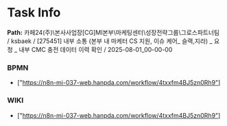 # Task Info

**Path:** 카페24(주)\본사사업장\[CG]MI본부\마케팅센터\성장전략그룹\그로스파트너팀 / ksbaek / [275451] 내부 소통 (본부 내 마케터 CS 지원, 이슈 케어_ 슬랙,지라) _ 요청 _ 내부 CMC 충전 데이터 이력 확인 / 2025-08-01_00-00-00

### BPMN
- ["https://n8n-mi-037-web.hanpda.com/workflow/4txxfm4BJ5zn0Rh9"]

### WIKI
- ["https://n8n-mi-037-web.hanpda.com/workflow/4txxfm4BJ5zn0Rh9"]

